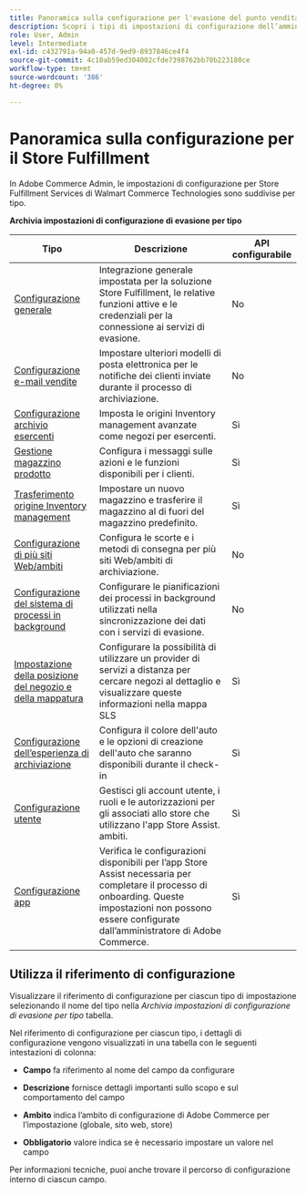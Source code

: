 ```yaml
---
title: Panoramica sulla configurazione per l'evasione del punto vendita
description: Scopri i tipi di impostazioni di configurazione dell’amministratore disponibili per personalizzare le funzionalità di implementazione estesa fornite dalla soluzione Store Fulfillment e crea un collegamento alle istruzioni per completare la configurazione.
role: User, Admin
level: Intermediate
exl-id: c432791a-94a0-457d-9ed9-8937846ce4f4
source-git-commit: 4c10ab59ed304002cfde7398762bb70b223180ce
workflow-type: tm+mt
source-wordcount: '386'
ht-degree: 0%

---
```


# Panoramica sulla configurazione per il Store Fulfillment

In Adobe Commerce Admin, le impostazioni di configurazione per Store Fulfillment Services di Walmart Commerce Technologies sono suddivise per tipo.

**Archivia impostazioni di configurazione di evasione per tipo**

| **Tipo** | **Descrizione** | **API configurabile** |
|--------------------------------------------------------------------------|--------------------------------------------------------------------------------------------------------------------------------------------------------------------------|----------------------|
| [Configurazione generale](enable-general.md) | Integrazione generale impostata per la soluzione Store Fulfillment, le relative funzioni attive e le credenziali per la connessione ai servizi di evasione. | No |
| [Configurazione e-mail vendite](sales-emails.md) | Impostare ulteriori modelli di posta elettronica per le notifiche dei clienti inviate durante il processo di archiviazione. | No |
| [Configurazione archivio esercenti](merchant-store-configuration.md) | Imposta le origini Inventory management avanzate come negozi per esercenti. | Sì |
| [Gestione magazzino prodotto](product-stock.md) | Configura i messaggi sulle azioni e le funzioni disponibili per i clienti. | Sì |
| [Trasferimento origine Inventory management](inventory-stock-transfer.md) | Impostare un nuovo magazzino e trasferire il magazzino al di fuori del magazzino predefinito. | Sì |
| [Configurazione di più siti Web/ambiti](multi-site-and-scope-config.md) | Configura le scorte e i metodi di consegna per più siti Web/ambiti di archiviazione. | No |
| [Configurazione del sistema di processi in background](background-processes.md) | Configurare le pianificazioni dei processi in background utilizzati nella sincronizzazione dei dati con i servizi di evasione. | No |
| [Impostazione della posizione del negozio e della mappatura](store-location-map-provider-setup.md) | Configurare la possibilità di utilizzare un provider di servizi a distanza per cercare negozi al dettaglio e visualizzare queste informazioni nella mappa SLS | Sì |
| [Configurazione dell’esperienza di archiviazione](check-in-experience-setup.md) | Configura il colore dell&#39;auto e le opzioni di creazione dell&#39;auto che saranno disponibili durante il check-in | Sì |
| [Configurazione utente](user-setup.md) | Gestisci gli account utente, i ruoli e le autorizzazioni per gli associati allo store che utilizzano l&#39;app Store Assist. ambiti. | Sì |
| [Configurazione app](app-setup.md) | Verifica le configurazioni disponibili per l’app Store Assist necessaria per completare il processo di onboarding. Queste impostazioni non possono essere configurate dall’amministratore di Adobe Commerce. | Sì |

## Utilizza il riferimento di configurazione

Visualizzare il riferimento di configurazione per ciascun tipo di impostazione selezionando il nome del tipo nella _Archivia impostazioni di configurazione di evasione per tipo_ tabella.

Nel riferimento di configurazione per ciascun tipo, i dettagli di configurazione vengono visualizzati in una tabella con le seguenti intestazioni di colonna:

- **Campo** fa riferimento al nome del campo da configurare

- **Descrizione** fornisce dettagli importanti sullo scopo e sul comportamento del campo

- **Ambito** indica l’ambito di configurazione di Adobe Commerce per l’impostazione (globale, sito web, store)

- **Obbligatorio** valore indica se è necessario impostare un valore nel campo

Per informazioni tecniche, puoi anche trovare il percorso di configurazione interno di ciascun campo.
